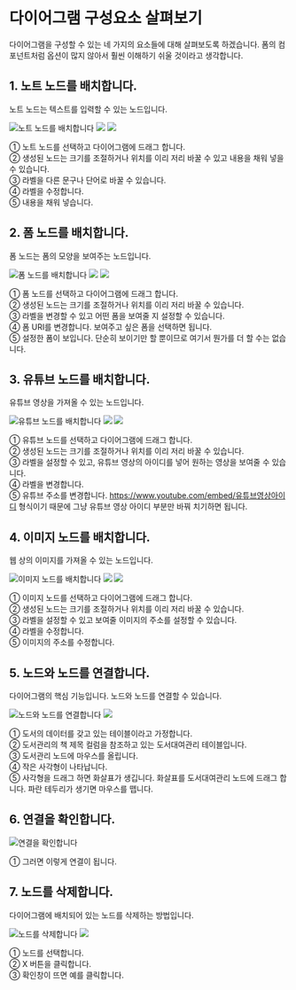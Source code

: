 # 다이어그램 구성요소 살펴보기
다이어그램을 구성할 수 있는 네 가지의 요소들에 대해 살펴보도록 하겠습니다. 폼의 컴포넌트처럼 옵션이 많지 않아서 훨씬 이해하기 쉬울 것이라고 생각합니다.

## 1. 노트 노드를 배치합니다.
노트 노드는 텍스트를 입력할 수 있는 노드입니다.

![노트 노드를 배치합니다](/media/image126.png)
![](/media/image127.png)
![](/media/image128.png)

①	노트 노드를 선택하고 다이어그램에 드래그 합니다.<br>
②	생성된 노드는 크기를 조절하거나 위치를 이리 저리 바꿀 수 있고 내용을 채워 넣을 수 있습니다.<br>
③	라벨을 다른 문구나 단어로 바꿀 수 있습니다.<br>
④	라벨을 수정합니다.<br>
⑤	내용을 채워 넣습니다.

## 2. 폼 노드를 배치합니다.
폼 노드는 폼의 모양을 보여주는 노드입니다.

![폼 노드를 배치합니다](/media/image129.png)
![](/media/image130.png)
![](/media/image131.png)

①	폼 노드를 선택하고 다이어그램에 드래그 합니다.<br>
②	생성된 노드는 크기를 조절하거나 위치를 이리 저리 바꿀 수 있습니다.<br>
③	라벨을 변경할 수 있고 어떤 폼을 보여줄 지 설정할 수 있습니다.<br>
④	폼 URI를 변경합니다. 보여주고 싶은 폼을 선택하면 됩니다.<br>
⑤	설정한 폼이 보입니다. 단순히 보이기만 할 뿐이므로 여기서 뭔가를 더 할 수는 없습니다.

## 3. 유튜브 노드를 배치합니다.
유튜브 영상을 가져올 수 있는 노드입니다.

![유튜브 노드를 배치합니다](/media/image132.png)
![](/media/image133.png)
![](/media/image134.png)

①	유튜브 노드를 선택하고 다이어그램에 드래그 합니다.<br>
②	생성된 노드는 크기를 조절하거나 위치를 이리 저리 바꿀 수 있습니다.<br>
③	라벨을 설정할 수 있고, 유튜브 영상의 아이디를 넣어 원하는 영상을 보여줄 수 있습니다.<br>
④	라벨을 변경합니다.<br>
⑤	유튜브 주소를 변경합니다. https://www.youtube.com/embed/유튜브영상아이디 형식이기 때문에 그냥 유튜브 영상 아이디 부분만 바꿔 치기하면 됩니다.

## 4. 이미지 노드를 배치합니다.
웹 상의 이미지를 가져올 수 있는 노드입니다.

![이미지 노드를 배치합니다](/media/image135.png)
![](/media/image136.png)
![](/media/image137.png)

①	이미지 노드를 선택하고 다이어그램에 드래그 합니다.<br>
②	생성된 노드는 크기를 조절하거나 위치를 이리 저리 바꿀 수 있습니다.<br>
③	라벨을 설정할 수 있고 보여줄 이미지의 주소를 설정할 수 있습니다.<br>
④	라벨을 수정합니다.<br>
⑤	이미지의 주소를 수정합니다.

## 5. 노드와 노드를 연결합니다.
다이어그램의 핵심 기능입니다. 노드와 노드를 연결할 수 있습니다.

![노드와 노드를 연결합니다](/media/image138.png)
![](/media/image139.png)

①	도서의 데이터를 갖고 있는 테이블이라고 가정합니다.<br>
②	도서관리의 책 제목 컬럼을 참조하고 있는 도서대여관리 테이블입니다.<br>
③	도서관리 노드에 마우스를 올립니다.<br>
④	작은 사각형이 나타납니다.<br>
⑤	사각형을 드래그 하면 화살표가 생깁니다. 화살표를 도서대여관리 노드에 드래그 합니다. 파란 테두리가 생기면 마우스를 뗍니다.

## 6. 연결을 확인합니다.

![연결을 확인합니다](/media/image140.png)

①	그러면 이렇게 연결이 됩니다.

## 7. 노드를 삭제합니다.
다이어그램에 배치되어 있는 노드를 삭제하는 방법입니다.

![노드를 삭제합니다](/media/image141.png)
![](/media/image142.png)

①	노드를 선택합니다.<br>
②	X 버튼을 클릭합니다.<br>
③	확인창이 뜨면 예를 클릭합니다.
